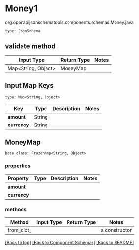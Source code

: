 # Money1
org.openapijsonschematools.components.schemas.Money.java
```
type: JsonSchema
```

## validate method
| Input Type | Return Type | Notes |
| ---------- | ----------- | ----- |
| Map<String, Object> | MoneyMap | |

## Input Map Keys
```
type: Map<String, Object>
```
Key | Type |  Description | Notes
------------ | ------------- | ------------- | -------------
**amount** | String |  |
**currency** | String |  |

## MoneyMap
```
base class: FrozenMap<String, Object>
```

### properties
Property | Type | Description | Notes
-------- | ---- | ----------- | -----
**amount** |  |  |
**currency** |  |  |

### methods
Method | Input Type | Return Type | Notes
------ | ---------- | ----------- | ------
from_dict_ |  |  | a constructor

[[Back to top]](#top) [[Back to Component Schemas]](../../../README.md#Component-Schemas) [[Back to README]](../../../README.md)
